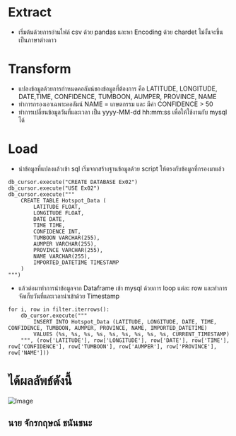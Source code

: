 # Extract
- เริ่มต้นด้วยการอ่านไฟล์ csv ด้วย pandas และหา Encoding ด้วย chardet ไม่งั้นจะขึ้นเป็นภาษาต่างดาว

# Transform
- แปลงข้อมูลด้วยการกำหนดคอลัมน์ของข้อมูลที่ต้องการ คือ LATITUDE, LONGITUDE, DATE,TIME, CONFIDENCE, TUMBOON, AUMPER, PROVINCE, NAME
- ทำการกรองเอาเฉพาะคอลัมน์ NAME = เกษตกรรม และ มีค่า CONFIDENCE > 50
- ทำการเปลี่ยนข้อมูลวันที่และเวลา เป็น yyyy-MM-dd hh:mm:ss เพื่อให้ใช้งานกับ mysql ได้

# Load
- นำข้อมูลที่แปลงแล้วเข้า sql เริ่มจากสร้างฐานข้อมูลด้วย script ให้ตรงกับข้อมูลที่กรองมาแล้ว
```
db_cursor.execute("CREATE DATABASE Ex02")
db_cursor.execute("USE Ex02")
db_cursor.execute("""
    CREATE TABLE Hotspot_Data (
        LATITUDE FLOAT,
        LONGITUDE FLOAT,
        DATE DATE,
        TIME TIME,
        CONFIDENCE INT,
        TUMBOON VARCHAR(255),
        AUMPER VARCHAR(255),
        PROVINCE VARCHAR(255),
        NAME VARCHAR(255),
        IMPORTED_DATETIME TIMESTAMP
    )
""")
```
- แล้วต่อมาทำการนำข้อมูลจาก Dataframe เข้า mysql ด้วยการ loop แต่ละ row และทำการจัดเก็บวันที่และเวลานำเข้าด้วย Timestamp
```
for i, row in filter.iterrows():
    db_cursor.execute("""
        INSERT INTO Hotspot_Data (LATITUDE, LONGITUDE, DATE, TIME, CONFIDENCE, TUMBOON, AUMPER, PROVINCE, NAME, IMPORTED_DATETIME)
        VALUES (%s, %s, %s, %s, %s, %s, %s, %s, %s, CURRENT_TIMESTAMP)
    """, (row['LATITUDE'], row['LONGITUDE'], row['DATE'], row['TIME'], row['CONFIDENCE'], row['TUMBOON'], row['AUMPER'], row['PROVINCE'], row['NAME']))
```
# ได้ผลลัพธ์ดังนี้
![Image](https://github.com/user-attachments/assets/eb3fd148-82e9-4912-b488-d6a82693de01)

## นาย จักรกฤษณ์ ชนันชนะ

